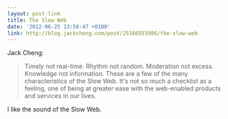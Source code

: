 ```yaml
---
layout: post-link
title: The Slow Web
date: '2012-06-25 23:58:47 +0100'
link: http://blog.jackcheng.com/post/25160553986/the-slow-web
---
```

Jack Cheng:

> Timely not real-time. Rhythm not random. Moderation not excess. Knowledge not information. These are a few of the many characteristics of the Slow Web. It's not so much a checklist as a feeling, one of being at greater ease with the web-enabled products and services in our lives.

I like the sound of the Slow Web.